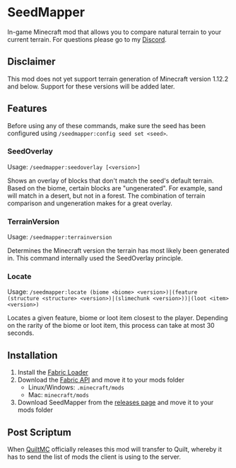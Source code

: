 # SeedMapper
In-game Minecraft mod that allows you to compare natural terrain to your current terrain. For questions please go to my 
[Discord](https://discord.xpple.dev/).

## Disclaimer
This mod does not yet support terrain generation of Minecraft version 1.12.2 and below. Support for these versions will be added later.

## Features
Before using any of these commands, make sure the seed has been configured using `/seedmapper:config seed set <seed>`.
### SeedOverlay
Usage: `/seedmapper:seedoverlay [<version>]`

Shows an overlay of blocks that don't match the seed's default terrain. Based on the biome, certain blocks are 
"ungenerated". For example, sand will match in a desert, but not in a forest. The combination of terrain comparison and 
ungeneration makes for a great overlay.

### TerrainVersion
Usage: `/seedmapper:terrainversion`

Determines the Minecraft version the terrain has most likely been generated in. This command internally used the 
SeedOverlay principle.

### Locate
Usage: `/seedmapper:locate (biome <biome> <version>)|(feature (structure <structure> <version>)|(slimechunk <version>))|(loot <item> <version>)`

Locates a given feature, biome or loot item closest to the player. Depending on the rarity of the biome or loot item, 
this process can take at most 30 seconds.

## Installation
1. Install the [Fabric Loader](https://fabricmc.net/use/)
1. Download the [Fabric API](https://minecraft.curseforge.com/projects/fabric/) and move it to your mods folder
   - Linux/Windows: `.minecraft/mods`
   - Mac: `minecraft/mods`
1. Download SeedMapper from the [releases page](https://modrinth.com/mod/seedmapper/versions/) and move it to your mods folder

## Post Scriptum
When [QuiltMC](https://quiltmc.org/) officially releases this mod will transfer to Quilt, whereby it has to send the list 
of mods the client is using to the server.
